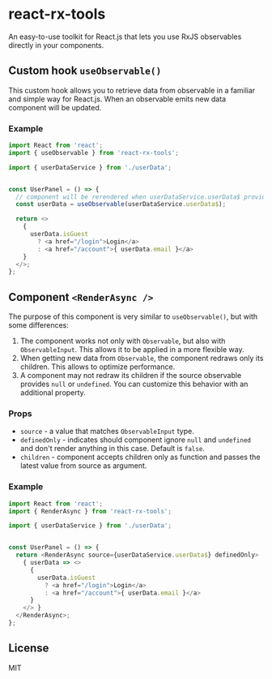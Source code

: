 react-rx-tools
==============

An easy-to-use toolkit for React.js that lets you use RxJS observables directly in your components.

## Custom hook `useObservable()`

This custom hook allows you to retrieve data from observable in a familiar and simple way for React.js. 
When an observable emits new data component will be updated.

### Example

```typescript jsx
import React from 'react';
import { useObservable } from 'react-rx-tools';

import { userDataService } from './userData';


const UserPanel = () => {
  // component will be rerendered when userDataService.userData$ provides new userData
  const userData = useObservable(userDataService.userData$);

  return <>
    {
      userData.isGuest
        ? <a href="/login">Login</a>
        : <a href="/account">{ userData.email }</a>
    }
  </>;
};
```

## Component `<RenderAsync />`

The purpose of this component is very similar to `useObservable()`, but with some differences:

1. The component works not only with `Observable`, but also with `ObservableInput`. 
   This allows it to be applied in a more flexible way.
2. When getting new data from `Observable`, the component redraws only its children. This allows to optimize performance.
3. A component may not redraw its children if the source observable provides `null` or `undefined`. 
   You can customize this behavior with an additional property.

### Props

- `source` - a value that matches `ObservableInput` type.
- `definedOnly` - indicates should component ignore `null` and `undefined` and don't render anything in this case. 
  Default is `false`.
- `children` - component accepts children only as function and passes the latest value from source as argument.

### Example

```typescript jsx
import React from 'react';
import { RenderAsync } from 'react-rx-tools';

import { userDataService } from './userData';


const UserPanel = () => {
  return <RenderAsync source={userDataService.userData$} definedOnly>
    { userData => <>
      {
        userData.isGuest
          ? <a href="/login">Login</a>
          : <a href="/account">{ userData.email }</a>
      }
    </> }
  </RenderAsync>;
};
```

## License

MIT
